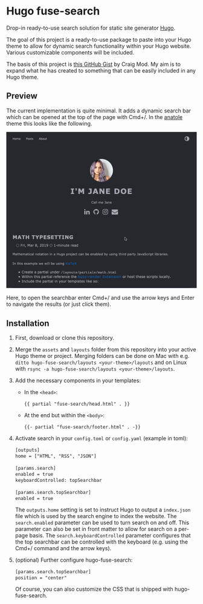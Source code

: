 # Hugo fuse-search

Drop-in ready-to-use search solution for static site generator [Hugo](https://github.com/gohugoio/hugo).

The goal of this project is a ready-to-use package to paste into your Hugo theme to allow for dynamic search 
functionality within your Hugo website. Various customizable components will be included.

The basis of this project is [this GitHub Gist](https://gist.github.com/cmod/5410eae147e4318164258742dd053993) by Craig Mod. My aim is to expand what he has created to something that can be easily included in any Hugo theme.

## Preview

The current implementation is quite minimal. It adds a dynamic search bar which can be opened at the top of the page with Cmd+/. In the [anatole](https://github.com/lxndrblz/anatole/) theme this looks like the following.

![Anatole preview](https://raw.githubusercontent.com/theys96/hugo-fuse-search/master/meta/anatole.gif)

Here, to open the searchbar enter Cmd+/ and use the arrow keys and Enter to navigate the results (or just click them).

## Installation

1. First, download or clone this repository. 
2. Merge the `assets` and `layouts` folder from this repository into your active Hugo theme or project. Merging folders can be done on Mac with e.g. `ditto hugo-fuse-search/layouts <your-theme>/layouts` and on Linux with `rsync -a hugo-fuse-search/layouts <your-theme>/layouts`.
3. Add the necessary components in your templates:
   
   - In the `<head>`:
     
     ```
     {{ partial "fuse-search/head.html" . }}
     ```
   - At the end but within the `<body>`:
     
     ```
     {{- partial "fuse-search/footer.html" . -}}
     ```
  
4. Activate search in your `config.toml` or `config.yaml` (example in toml):
  
   ``` 
   [outputs]
   home = ["HTML", "RSS", "JSON"]
   
   [params.search]
   enabled = true
   keyboardControlled: topSearchbar
   
   [params.search.topSearchbar]
   enabled = true
   ```
	
	The `outputs.home` setting is set to instruct Hugo to output a `index.json` file which is used by the search engine to index the website. The `search.enabled` parameter can be used to turn search on and off. This parameter can also be set in front matter to allow for search on a per-page basis. The `search.keyboardControlled` parameter configures that the top searchbar can be controlled with the keyboard (e.g. using the Cmd+/ command and the arrow keys).
	
5. (optional) Further configure hugo-fuse-search:

   ```
   [params.search.topSearchbar]
   position = "center"
   ```
   
   Of course, you can also customize the CSS that is shipped with hugo-fuse-search.
